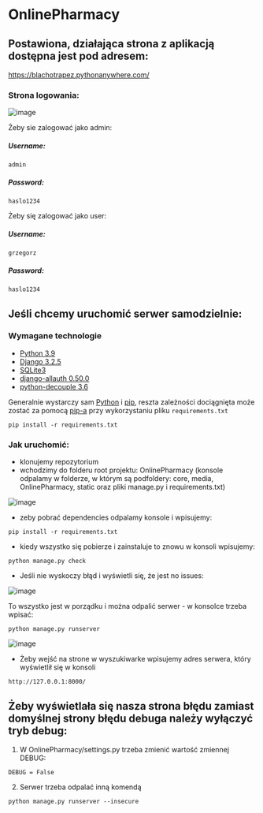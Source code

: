 # OnlinePharmacy

## Postawiona, działająca strona z aplikacją dostępna jest pod adresem:
https://blachotrapez.pythonanywhere.com/

### Strona logowania:
![image](https://user-images.githubusercontent.com/62251572/175108427-ebaf8cbb-f4cc-477a-b8fd-f6cc1aa32d2a.png)

Żeby sie zalogować jako admin:  
##### Username:  
```
admin
```
##### Password: 
```
haslo1234
```

Żeby się zalogować jako user:
##### Username:  
```
grzegorz
```
##### Password: 
```
haslo1234
```

## Jeśli chcemy uruchomić serwer samodzielnie: 
### Wymagane technologie
- [Python 3.9](https://www.python.org/downloads/release/python-390/)
- [Django 3.2.5](https://pypi.org/project/Django/3.2.5/)
- [SQLite3](https://www.sqlite.org/index.html)
- [django-allauth 0.50.0](https://django-allauth.readthedocs.io/en/latest/installation.html)
- [python-decouple 3.6](https://pypi.org/project/python-decouple/3.6)

Generalnie wystarczy sam [Python](https://www.python.org/) i [pip](https://pypi.org/project/pip/), reszta zależności dociągnięta może zostać za pomocą [pip-a](https://pypi.org/project/pip/) przy wykorzystaniu pliku `requirements.txt`
```
pip install -r requirements.txt
```

### Jak uruchomić:
- klonujemy repozytorium
- wchodzimy do folderu root projektu: OnlinePharmacy (konsole odpalamy w folderze, w którym są podfoldery: core, media, OnlinePharmacy, static oraz pliki manage.py i requirements.txt)

![image](https://user-images.githubusercontent.com/62251572/170886277-42ad4996-c7b1-4d9f-b3ad-9597c2511730.png)

- zeby pobrać dependencies odpalamy konsole i wpisujemy:
```
pip install -r requirements.txt
```
- kiedy wszystko się pobierze i zainstaluje to znowu w konsoli wpisujemy:
```
python manage.py check
```  
- Jeśli nie wyskoczy błąd i wyświetli się, że jest no issues:

![image](https://user-images.githubusercontent.com/62251572/170886440-b6ab56bb-87d2-4fc6-892f-769be7066947.png)

To wszystko jest w porządku i można odpalić serwer - w konsolce trzeba wpisać:
```
python manage.py runserver
```
![image](https://user-images.githubusercontent.com/62251572/170886535-a6527acd-bfe9-4699-a359-85449b2d3b5f.png)

- Żeby wejść na strone w wyszukiwarke wpisujemy adres serwera, który wyświetlił się w konsoli
```
http://127.0.0.1:8000/
```

## Żeby wyświetlała się nasza strona błędu zamiast domyślnej strony błędu debuga należy wyłączyć tryb debug:
1. W OnlinePharmacy/settings.py trzeba zmienić wartość zmiennej DEBUG:
```
DEBUG = False
```
2. Serwer trzeba odpalać inną komendą
```
python manage.py runserver --insecure
```
